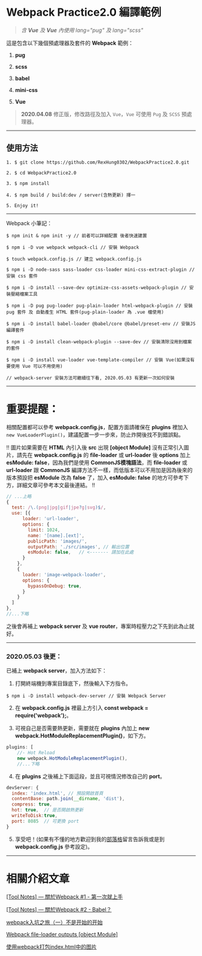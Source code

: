# Webpack Practice2.0 編譯範例
> *含 **Vue** 及 **Vue** 內使用 lang="pug" 及 lang="scss"*

這是包含以下幾個預處理器及套件的 **Webpack** 範例：

1. **pug**

2. **scss**

3. **babel**

4. **mini-css**

5. **Vue**

> **2020.04.08** 修正版，修改路徑及加入 `Vue`，`Vue` 可使用 `Pug` 及 `SCSS` 預處理器。

---

## 使用方法

```
1. $ git clone https://github.com/RexHung0302/WebpackPractice2.0.git

2. $ cd WebpackPractice2.0

3. $ npm install

4. $ npm build / build:dev / server(含熱更新) 擇一

5. Enjoy it!
```

---

Webpack 小筆記：

```
$ npm init & npm init -y // 前者可以詳細配置 後者快速建置

$ npm i -D vue webpack webpack-cli // 安裝 Webpack

$ touch webpack.config.js // 建立 webpack.config.js

$ npm i -D node-sass sass-loader css-loader mini-css-extract-plugin // 安裝 css 套件

$ npm i -D install --save-dev optimize-css-assets-webpack-plugin // 安裝壓縮檔案工具

$ npm i -D pug pug-loader pug-plain-loader html-webpack-plugin // 安裝 pug 套件 及 自動產生 HTML 套件(pug-plain-loader 為 .vue 檔使用)

$ npm i -D install babel-loader @babel/core @babel/preset-env // 安裝JS編譯套件

$ npm i -D install clean-webpack-plugin --save-dev // 安裝清除沒用到檔案的套件

$ npm i -D install vue-loader vue-template-compiler // 安裝 Vue(如果沒有要使用 Vue 可以不用使用)

// webpack-server 安裝方法可繼續往下看, 2020.05.03 有更新一次如何安裝

```

---

# 重要提醒：

相關配置都可以參考 **webpack.config.js**，配置方面請確保在 **plugins** 裡加入 `new VueLoaderPlugin()`，建議配置一步一步來，防止炸開後找不到錯誤點。

!! 圖片如果需要在 **HTML** 內引入後 **src** 出現 **[object Module]** 沒有正常引入圖片，請先在 **webpack.config.js** 的 **file-loader** 或 **url-loader** 後 **options** 加上 **esModule: false**，因為我們是使用 **CommonJS模塊語法**，而 **file-loader** 或 **url-loader** 跟 **CommonJS** 編譯方法不一樣，而低版本可以不用加是因為後來的版本預設把 **esModule** 改為 **false** 了，加入 **esModule: false** 的地方可參考下方，詳細文章可參考本文最後連結。 !!

```javascript
// ...上略
{
  test: /\.(png|jpg|gif|jpe?g|svg)$/,
  use: [{
      loader: 'url-loader',
      options: {
        limit: 1024,
        name: '[name].[ext]',
        publicPath: 'images/',
        outputPath: './src/images', // 輸出位置
        esModule: false,   // <------- 請加在此處
      }
    },
    {
      loader: 'image-webpack-loader',
      options: {
        bypassOnDebug: true,
      }
    }
  ]
},
//...下略
```

之後會再補上 **webpack server** 及 **vue router**，專案時程壓力之下先到此為止就好。

---

### 2020.05.03 後更：

已補上 **webpack server**，加入方法如下：

1. 打開終端機到專案目錄底下，然後輸入下方指令。

```
$ npm i -D install webpack-dev-server // 安裝 Webpack Server
```

2. 在 **webpack.config.js** 裡最上方引入 **const webpack = require('webpack');**。

3. 可視自己是否需要熱更新，需要就在 **plugins** 內加上 **new webpack.HotModuleReplacementPlugin()**，如下方。

```javascript
plugins: [
    //- Hot Reload
    new webpack.HotModuleReplacementPlugin(),
    //...下略
```

4. 在 **plugins** 之後補上下面這段，並且可視情況修改自己的 **port**。

```javascript
devServer: {
  index: 'index.html', // 預設開啟首頁
  contentBase: path.join(__dirname, 'dist'),
  compress: true,
  hot: true,  // 是否開啟熱更新
  writeToDisk:true,
  port: 8085  // 可更換 port
}
```

5. 享受吧！(如果有不懂的地方歡迎到我的[部落格](https://rexhung0302.github.io/2020/03/21/20200321/)留言告訴我或是到 **webpack.config.js** 參考設定)。

---

# 相關介紹文章

[[Tool Notes] — 關於Webpack #1 - 第一次就上手](https://rexhung0302.github.io/2019/06/18/20190618/)

[[Tool Notes] — 關於Webpack #2 - Babel？](https://rexhung0302.github.io/2020/03/21/20200321/)

[webpack入坑之旅（一）不是开始的开始](https://blog.guowenfh.com/2016/03/24/vue-webpack-01-base/)

[Webpack file-loader outputs [object Module]](https://stackoverflow.com/questions/59070216/webpack-file-loader-outputs-object-module)

[使用webpack打包index.html中的图片](https://juejin.im/post/5d7752036fb9a06b2a20686f)
